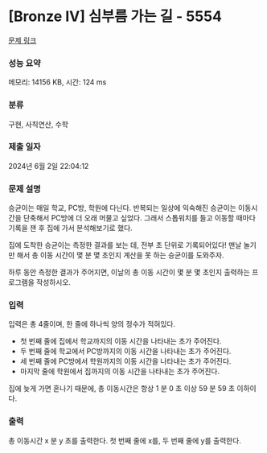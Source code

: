 # [Bronze IV] 심부름 가는 길 - 5554 

[문제 링크](https://www.acmicpc.net/problem/5554) 

### 성능 요약

메모리: 14156 KB, 시간: 124 ms

### 분류

구현, 사칙연산, 수학

### 제출 일자

2024년 6월 2일 22:04:12

### 문제 설명

<p>승균이는 매일 학교, PC방, 학원에 다닌다. 반복되는 일상에 익숙해진 승균이는 이동시간을 단축해서 PC방에 더 오래 머물고 싶었다. 그래서 스톱워치를 들고 이동할 때마다 기록을 잰 후 집에 가서 분석해보기로 했다.</p>

<p>집에 도착한 승균이는 측정한 결과를 보는 데, 전부 초 단위로 기록되어있다! 맨날 놀기만 해서 총 이동 시간이 몇 분 몇 초인지 계산을 못 하는 승균이를 도와주자.</p>

<p>하루 동안 측정한 결과가 주어지면, 이날의 총 이동 시간이 몇 분 몇 초인지 출력하는 프로그램을 작성하시오.</p>

### 입력 

 <p>입력은 총 4줄이며, 한 줄에 하나씩 양의 정수가 적혀있다.</p>

<ul>
	<li>첫 번째 줄에 집에서 학교까지의 이동 시간을 나타내는 초가 주어진다.</li>
	<li>두 번째 줄에 학교에서 PC방까지의 이동 시간을 나타내는 초가 주어진다.</li>
	<li>세 번째 줄에 PC방에서 학원까지의 이동 시간을 나타내는 초가 주어진다. </li>
	<li>마지막 줄에 학원에서 집까지의 이동 시간을 나타내는 초가 주어진다.</li>
</ul>

<p>집에 늦게 가면 혼나기 때문에, 총 이동시간은 항상 1 분 0 초 이상 59 분 59 초 이하이다.</p>

### 출력 

 <p>총 이동시간 x 분 y 초를 출력한다. 첫 번째 줄에 x를, 두 번째 줄에 y를 출력한다.</p>

